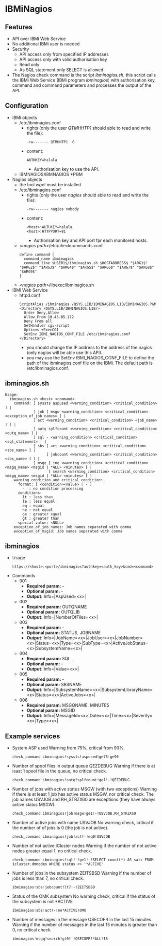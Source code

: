 # IBMiNagios

## Features

- API over IBMi Web Service
- No additional IBMi user is needed
- Security
  - API access only from specified IP addresses
  - API access only with valid authorisation key
  - Read only
  - As SQL statement only SELECT is allowed
- The Nagios check command is the script *ibminagios.sh*, this script calls the IBMi Web Service (IBMi program *ibminagios*) with authorisation key, command and command parameters and processes the output of the API.

## Configuration

- IBMi objects
  - /etc/ibminagios.conf
    - rights (only the user *QTMHHTP1* should able to read and write the file):
      ```
      -rw------- QTMHHTP1  0
      ```
    - content:
      ```
      AUTHKEY=halala
      ```
      - Authorisation key to use the API.
  - IBMNAGIOS/IBMNAGIOS *PGM
- Nagios objects
  - the tool *wget* must be installed
  - /etc/ibminagios.conf
    - rights (only the user *nagios* should able to read and write the file):
      ```
      -rw------- nagios nobody
      ```
    - content:
      ```
      <host>:AUTHKEY=halala
      <host>:HTTPPORT=81
      ```
      - Authorisation key and API port fpr each monitored hosts.
  - *&lt;nagios path&gt;*/etc/checkcommands.conf
    ```
    define command {
      command_name ibminagios
      command_line $USER1$/ibminagios.sh $HOSTADDRESS$ "$ARG1$" "$ARG2$" "$ARG3$" "$ARG4$" "$ARG5$" "$ARG6$" "$ARG7$" "$ARG8$" "$ARG9$"
    }
    ```
  - *&lt;nagios path&gt;*/libexec/ibminagios.sh
- IBMi Web Service
  - httpd.conf
    ```
    ScriptAlias /ibminagios /QSYS.LIB/IBMINAGIOS.LIB/IBMINAGIOS.PGM
    <Directory /QSYS.LIB/IBMINAGIOS.LIB/>
      Order Deny,Allow
      Allow From 10.43.85.172
      Deny From all
      SetHandler cgi-script
      Options +ExecCGI
      SetEnv IBMI_NAGIOS_CONF_FILE /etc/ibminagios.conf
    </Directory>
    ```
    - you should change the IP address to the address of the nagios (only nagios will be able use this API).
    - you may use the SetEnv IBMI_NAGIOS_CONF_FILE to define the path of the ibminagios.conf file on the IBMi. The default path is /etc/ibminagios.conf.

## ibminagios.sh

```
Usage:
  ibminagios.sh <host> <command>
    command: [ syssts aspused <warning_condition> <critical_condition> ] |
             [ job [ msgw <warning_condition> <critical_condition> <exception_of_job_names> ] |
             [ act <warning_condition> <critical_condition> <job_name> ] ] |
             [ outq splfcount <warning_condition> <critical_condition> <outq_name> ] |
             [ sql - <warning_condition> <critical_condition> <sql_statement> ] |
             [ sbs [ act <warning_condition> <critical_condition> <sbs_name> ] |
                   [ jobcount <warning_condition> <critical_condition> <sbs_name> ] ] |
             [ msgq [ inq <warning_condition> <critical_condition> <msgq_name> <msgid | *ALL> <minutes> ] |
                    [ search <warning_condition> <critical_condition> <msgq_name> <msgid | *ALL> <minutes> ] ]
    warning_condition and critical_condition:
      format: [ <condition><value> | - ]
        -  : no condition processing
      conditions:
        lt : less than 
        le : less equal 
        eq : equal
        ne : not equal 
        ge : greater equal
        gt : greater than
      special value: <NULL>
    exception_of_job_names: Job names separated with comma
    exception_of_msgid: Job names separated with comma
```

## ibminagios

- Usage
  ```
  https://<host>:<port>/ibminagios?authkey=<auth_key>&cmd=<command>
  ```
- Commands
  - 001
    - **Required param:** -
    - **Optional param:** -
    - **Output:** Info=|AspUsed=&lt;x&gt;|
  - 002
    - **Required param:** OUTQNAME
    - **Optional param:** OUTQLIB
    - **Output:** Info=|NumberOfFiles=&lt;x&gt;|
  - 003
    - **Required param:** -
    - **Optional param:** STATUS, JOBNAME
    - **Output:** Info=|JobName=&lt;x&gt;|JobUser=&lt;x&gt;|JobNumber=&lt;x&gt;|Status=&lt;x&gt;|Type=&lt;x&gt;|SubType=&lt;x&gt;|ActiveJobStatus=&lt;x&gt;|SubsystemName=&lt;x&gt;|
  - 004
    - **Required param:** SQL
    - **Optional param:** -
    - **Output:** Info=|Value=&lt;x&gt;|
  - 005
    - **Required param:** -
    - **Optional param:** SBSNAME
    - **Output:** Info=|SubsystemName=&lt;x&gt;|SubsystemLibraryName=&lt;x&gt;|Status=&lt;x&gt;|ActiveJobs=&lt;x&gt;|
  - 006
    - **Required param:** MSGQNAME, MINUTES
    - **Optional param:** MSGID
    - **Output:** Info=|MessageId=&lt;x&gt;|Date=&lt;x&gt;|Time=&lt;x&gt;|Severity=&lt;x&gt;|Type=&lt;x&gt;|

## Example services

- System ASP used
  Warning from 75%, critical from 90%.
  ```
  check_command ibminagios!syssts!aspused!ge75!ge90
  ```
- Number of spool files in output queue QEZDEBUG
  Warning if there is at least 1 spool file in the queue, no critical check.
  ```
  check_command ibminagios!outq!splfcount!ge1!-!QEZDEBUG
  ```
- Number of jobs with active status MSGW (with two exceptions)
  Warning if there is at least 1 job has active status MSGW, nor critical check. The job names USVJOB and RH_STRZX60 are exceptions (they have always active status MSGW).
  ```
  check_command ibminagios!job!msgw!ge1!-!USVJOB,RH_STRZX60
  ```
- Number of active jobs with name USVJOB
  No warning check, critical if the number of of jobs is 0 (the job is not active).
  ```
  check_command ibminagios!job!act!-!eq0!USVJOB
  ```
- Number of not active iCluster nodes
  Warning if the number of not active nodes greater equal 1, no critical check. 
  ```
  check_command ibminagios!sql!-!ge1!-!SELECT count(*) AS satz FROM icluster.dmnodes WHERE status <> '*ACTIVE'
  ```
- Number of jobs in the subsystem ZEITSBSD
  Warning if the number of jobs is less than 7, no critical check.
  ```
  ibminagios!sbs!jobcount!lt7!-!ZEITSBSD
  ```
- Status of the OMK subsystem
  No warning check, critical if the status of the subsystem is not *ACTIVE
  ```
  ibminagios!sbs!act!-!ne*ACTIVE!OMK
  ```
- Number of messages in the message QSECOFR in the last 15 minutes
  Warning if the number of messages in the last 15 minutes is greater than 0, no critical check.
  ```
  ibminagios!msgq!search!gt0!-!QSECOFR!*ALL!15
  ```
